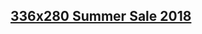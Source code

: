 <script type="text/javascript">document.write("<iframe name='banner' src='https://affiliate.fastcomet.com/scripts/banner.php?a_aid=59ce1c04d1bcf&a_bid=c121304e&chan=mfss7&w=1&refx2s6d="+encodeURIComponent(encodeURIComponent(document.URL))+"' framespacing='0' frameborder='no' scrolling='no' width='336' height='280' allowtransparency='true'><a href='https://affiliate.fastcomet.com/scripts/click.php?a_aid=59ce1c04d1bcf&amp;a_bid=c121304e&amp;chan=mfss7' target='_top'>336x280 Summer Sale 2018</a></iframe>");
</script>
<noscript>
<h2><a href="https://www.fastcomet.com/summer-sale">336x280 Summer Sale 2018</a></h2>
</noscript>
